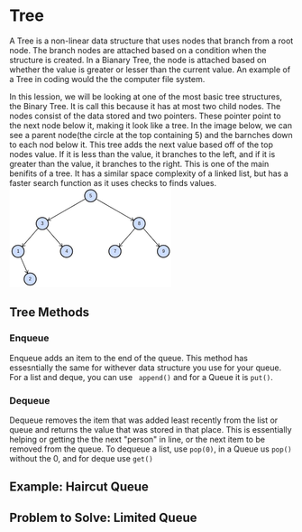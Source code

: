 # Tree
A Tree is a non-linear data structure that uses nodes that branch from a root node. The branch nodes are attached based on a condition when the structure is created. In a Bianary Tree, the node is attached based on whether the value is greater or lesser than the current value. An example of a Tree in coding would the the computer file system. 

In this lession, we will be looking at one of the most basic tree structures, the Binary Tree. It is call this because it has at most two child nodes. The nodes consist of the data stored and two pointers. These pointer point to the next node below it, making it look like a tree. In the image below, we can see a parent node(the circle at the top containing 5) and the barnches down to each nod below it. This tree adds the next value based off of the top nodes value. If it is less than the value, it branches to the left, and if it is greater than the value, it branches to the right. This is one of the main benifits of a tree. It has a similar space complexity of a linked list, but has a faster search function as it uses checks to finds values.
![Tree](tree.png)

## Tree Methods

### Enqueue
Enqueue adds an item to the end of the queue. This method has essesntially the same for withever data structure you use for your queue. For a list and deque, you can use ` append()`  and for a Queue it is `put()`.
### Dequeue
Dequeue removes the item that was added least recently from the list or queue and returns the value that was stored  in that place. This is essentially helping or getting the the next "person" in line, or the next item to be removed from the queue. To dequeue a list, use `pop(0)`, in a Queue us `pop()` without the 0, and for deque use `get()`

## Example: Haircut Queue


## Problem to Solve: Limited Queue
